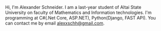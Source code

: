 Hi, I'm Alexander Schneider.
I am a last-year student of Altai State University on faculty of Mathematics and Information technologies.
I'm programming at C#(.Net Core, ASP.NET), Python(Django, FAST API).
You can contact me by email alexxschh@gmail.com.
